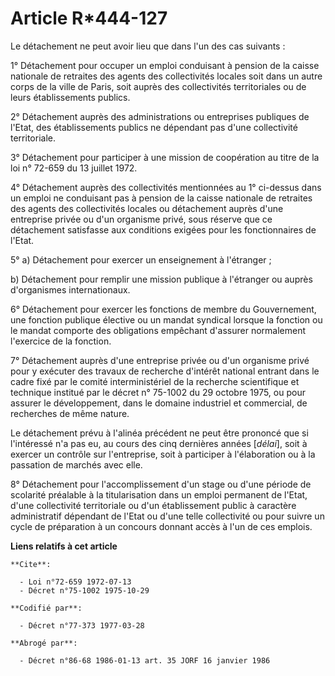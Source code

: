 # Article R*444-127

Le détachement ne peut avoir lieu que dans l'un des cas suivants :

1° Détachement pour occuper un emploi conduisant à pension de la caisse nationale de retraites des agents des collectivités
locales soit dans un autre corps de la ville de Paris, soit auprès des collectivités territoriales ou de leurs établissements
publics.

2° Détachement auprès des administrations ou entreprises publiques de l'Etat, des établissements publics ne dépendant pas
d'une collectivité territoriale.

3° Détachement pour participer à une mission de coopération au titre de la loi n° 72-659 du 13 juillet 1972.

4° Détachement auprès des collectivités mentionnées au 1° ci-dessus dans un emploi ne conduisant pas à pension de la caisse
nationale de retraites des agents des collectivités locales ou détachement auprès d'une entreprise privée ou d'un organisme
privé, sous réserve que ce détachement satisfasse aux conditions exigées pour les fonctionnaires de l'Etat.

5° a) Détachement pour exercer un enseignement à l'étranger ;

b) Détachement pour remplir une mission publique à l'étranger ou auprès d'organismes internationaux.

6° Détachement pour exercer les fonctions de membre du Gouvernement, une fonction publique élective ou un mandat syndical
lorsque la fonction ou le mandat comporte des obligations empêchant d'assurer normalement l'exercice de la fonction.

7° Détachement auprès d'une entreprise privée ou d'un organisme privé pour y exécuter des travaux de recherche d'intérêt
national entrant dans le cadre fixé par le comité interministériel de la recherche scientifique et technique institué par le
décret n° 75-1002 du 29 octobre 1975, ou pour assurer le développement, dans le domaine industriel et commercial, de
recherches de même nature.

Le détachement prévu à l'alinéa précédent ne peut être prononcé que si l'intéressé n'a pas eu, au cours des cinq dernières
années [*délai*], soit à exercer un contrôle sur l'entreprise, soit à participer à l'élaboration ou à la passation de marchés
avec elle.

8° Détachement pour l'accomplissement d'un stage ou d'une période de scolarité préalable à la titularisation dans un emploi
permanent de l'Etat, d'une collectivité territoriale ou d'un établissement public à caractère administratif dépendant de
l'Etat ou d'une telle collectivité ou pour suivre un cycle de préparation à un concours donnant accès à l'un de ces emplois.

**Liens relatifs à cet article**

	**Cite**:

	  - Loi n°72-659 1972-07-13
	  - Décret n°75-1002 1975-10-29

	**Codifié par**:

	  - Décret n°77-373 1977-03-28

	**Abrogé par**:

	  - Décret n°86-68 1986-01-13 art. 35 JORF 16 janvier 1986

